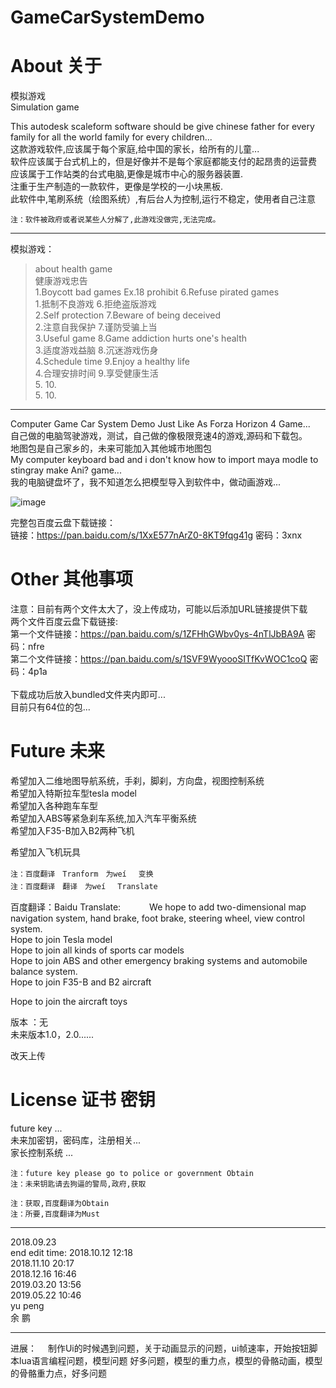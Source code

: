 # GameCarSystemDemo


# About 关于

模拟游戏</br>
Simulation game</br>

This autodesk scaleform software should be give chinese father for every family for all the world family for every children...</br>
这款游戏软件,应该属于每个家庭,给中国的家长，给所有的儿童...</br>
软件应该属于台式机上的，但是好像并不是每个家庭都能支付的起昂贵的运营费</br>
应该属于工作站类的台式电脑,更像是城市中心的服务器装置.</br>
注重于生产制造的一款软件，更像是学校的一小块黑板.</br>
此软件中,笔刷系统（绘图系统）,有后台人为控制,运行不稳定，使用者自己注意</br>

`注：软件被政府或者说某些人分解了,此游戏没做完,无法完成。`

-----------------------------------------------------------------------------------------------
模拟游戏：
>about health game   </br>
>健康游戏忠告          </br>
>1.Boycott bad games Ex.18 prohibit                          6.Refuse pirated games</br> 
>1.抵制不良游戏                                               6.拒绝盗版游戏</br> 
>2.Self protection                                           7.Beware of being deceived</br> 
>2.注意自我保护                                               7.谨防受骗上当</br> 
>3.Useful game                                               8.Game addiction hurts one's health</br> 
>3.适度游戏益脑                                               8.沉迷游戏伤身</br> 
>4.Schedule time                                             9.Enjoy a healthy life</br> 
>4.合理安排时间                                               9.享受健康生活</br> 
>5.                                                         10.           </br> 
>5.                                                         10.           </br> 
----------------------------------------------------------------------------------------------------

Computer Game Car System Demo Just Like As Forza Horizon 4 Game... </br>
自己做的电脑驾驶游戏，测试，自己做的像极限竞速4的游戏,源码和下载包。 </br>
地图包是自己家乡的，未来可能加入其他城市地图包</br>
My computer keyboard bad and i don't know how to import maya modle to stingray make Ani? game...</br>
我的电脑键盘坏了，我不知道怎么把模型导入到软件中，做动画游戏...</br>

![image](https://github.com/qizhoward/GameCarSystemDemo/blob/master/make.PNG)

完整包百度云盘下载链接：                                           </br> 
链接：https://pan.baidu.com/s/1XxE577nArZ0-8KT9fqg41g 密码：3xnx </br>

# Other 其他事项

注意：目前有两个文件太大了，没上传成功，可能以后添加URL链接提供下载  </br>
两个文件百度云盘下载链接:                                                           </br>
第一个文件链接：https://pan.baidu.com/s/1ZFHhGWbv0ys-4nTlJbBA9A 密码：nfre          </br>
第二个文件链接：https://pan.baidu.com/s/1SVF9WyoooSITfKvWOC1coQ 密码：4p1a          </br>    
下载成功后放入bundled文件夹内即可...     </br>
目前只有64位的包...</br>

# Future 未来

希望加入二维地图导航系统，手刹，脚刹，方向盘，视图控制系统</br>
希望加入特斯拉车型tesla model </br>
希望加入各种跑车车型</br>
希望加入ABS等紧急刹车系统,加入汽车平衡系统</br>
希望加入F35-B加入B2两种飞机</br>

希望加入飞机玩具</br>


`注：百度翻译　Tranform　为weí 　变换`　　　</br>
`注：百度翻译　翻译　为weí 　Translate`　　　</br>

百度翻译：Baidu Translate:　　　
We hope to add two-dimensional map navigation system, hand brake, foot brake, steering wheel, view control system.</br>
Hope to join Tesla model</br>
Hope to join all kinds of sports car models</br>
Hope to join ABS and other emergency braking systems and automobile balance system.</br>
Hope to join F35-B and B2 aircraft</br>

Hope to join the aircraft toys</br>


版本 ：无</br>
未来版本1.0，2.0......</br>

改天上传 </br>


# License 证书 密钥 

future key ...     </br>
未来加密钥，密码库，注册相关...</br>
家长控制系统 ... </br>

`注：future key please go to police or government Obtain` </br>
`注：未来钥匙请去狗逼的警局,政府,获取`                       </br>

`注：获取,百度翻译为Obtain`                                </br>
`注：所要,百度翻译为Must`                                  </br>

----------------------------------------------------------------------------------------------------

2018.09.23 </br>
end edit time: 2018.10.12 12:18</br>
               2018.11.10 20:17</br>
               2018.12.16 16:46</br>
               2019.03.20 13:56</br>
               2019.05.22 10:46</br>
yu peng </br>
余 鹏 </br>

-----------------------------------------------------------------------------------------------
进展：
　制作Ui的时候遇到问题，关于动画显示的问题，ui帧速率，开始按钮脚本lua语言编程问题，模型问题
 好多问题，模型的重力点，模型的骨骼动画，模型的骨骼重力点，好多问题
